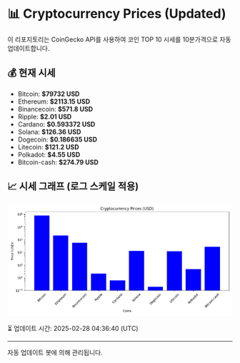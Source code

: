 
# 📊 Cryptocurrency Prices (Updated)

이 리포지토리는 CoinGecko API를 사용하여 코인 TOP 10 시세를 10분가격으로 자동 업데이트합니다.

## 💰 현재 시세
- Bitcoin: **$79732 USD**
- Ethereum: **$2113.15 USD**
- Binancecoin: **$571.8 USD**
- Ripple: **$2.01 USD**
- Cardano: **$0.593372 USD**
- Solana: **$126.36 USD**
- Dogecoin: **$0.186635 USD**
- Litecoin: **$121.2 USD**
- Polkadot: **$4.55 USD**
- Bitcoin-cash: **$274.79 USD**

## 📈 시세 그래프 (로그 스케일 적용)
![Crypto Prices](crypto_prices.png)

⏳ 업데이트 시간: 2025-02-28 04:36:40 (UTC)

---
자동 업데이트 봇에 의해 관리됩니다.
